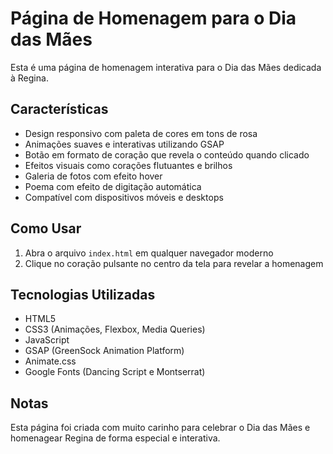 # Página de Homenagem para o Dia das Mães

Esta é uma página de homenagem interativa para o Dia das Mães dedicada à Regina.

## Características

- Design responsivo com paleta de cores em tons de rosa
- Animações suaves e interativas utilizando GSAP
- Botão em formato de coração que revela o conteúdo quando clicado
- Efeitos visuais como corações flutuantes e brilhos
- Galeria de fotos com efeito hover
- Poema com efeito de digitação automática
- Compatível com dispositivos móveis e desktops

## Como Usar

1. Abra o arquivo `index.html` em qualquer navegador moderno
2. Clique no coração pulsante no centro da tela para revelar a homenagem

## Tecnologias Utilizadas

- HTML5
- CSS3 (Animações, Flexbox, Media Queries)
- JavaScript
- GSAP (GreenSock Animation Platform)
- Animate.css
- Google Fonts (Dancing Script e Montserrat)

## Notas

Esta página foi criada com muito carinho para celebrar o Dia das Mães e homenagear Regina de forma especial e interativa. 
